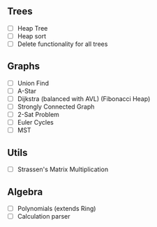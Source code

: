 ## Trees

- [ ] Heap Tree
- [ ] Heap sort
- [ ] Delete functionality for all trees

## Graphs

- [ ] Union Find
- [ ] A-Star
- [ ] Dijkstra (balanced with AVL) (Fibonacci Heap)
- [ ] Strongly Connected Graph
- [ ] 2-Sat Problem
- [ ] Euler Cycles
- [ ] MST

## Utils

- [ ] Strassen's Matrix Multiplication

## Algebra

- [ ] Polynomials (extends Ring)
- [ ] Calculation parser